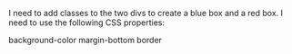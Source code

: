 I need to add classes to the two divs to create a blue box and a red box. I need to use the following CSS properties:

background-color
margin-bottom
border